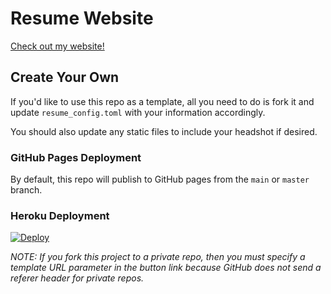 # Resume Website
[Check out my website!](https://www.zachspar.com)

## Create Your Own
If you'd like to use this repo as a template, all you need to do is fork
it and update `resume_config.toml` with your information accordingly.

You should also update any static files to include your headshot if desired.

### GitHub Pages Deployment
By default, this repo will publish to GitHub pages from the `main` or `master` branch.

### Heroku Deployment
[![Deploy](https://www.herokucdn.com/deploy/button.svg)](https://heroku.com/deploy)

_NOTE: If you fork this project to a private repo, then you must specify a template URL parameter in the button link because GitHub does not send a referer header for private repos._
